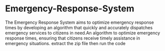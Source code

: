 # Emergency-Response-System
The Emergency Response System aims to optimize emergency response times by developing an algorithm that quickly and accurately dispatches emergency services to citizens in need.An algorithm to optimize emergency response times, ensuring that citizens receive timely assistance in emergency situations. 
extract the zip file then run the code
